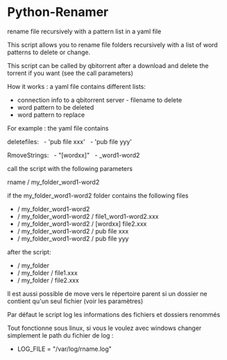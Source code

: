 # Python-Renamer
rename file recursively with a pattern list in a yaml file

This script allows you to rename file folders recursively with a list of word patterns to delete or change.

This script can be called by qbitorrent after a download and delete the torrent if you want (see the call parameters)

How it works :
a yaml file contains different lists:
- connection info to a qbitorrent server - filename to delete
- word pattern to be deleted
- word pattern to replace

For example :
the yaml file contains

deletefiles:
  - 'pub file xxx'
  - 'pub file yyy'

RmoveStrings:
  - "[wordxx]"
  - _word1-word2

call the script with the following parameters

rname / my_folder_word1-word2

if the my_folder_word1-word2 folder contains the following files
- / my_folder_word1-word2
- / my_folder_word1-word2 / file1_word1-word2.xxx
- / my_folder_word1-word2 / [wordxx] file2.xxx
- / my_folder_word1-word2 / pub file xxx
- / my_folder_word1-word2 / pub file yyy

after the script:
- / my_folder
- / my_folder / file1.xxx
- / my_folder / file2.xxx

Il est aussi possible de move vers le répertoire parent si un dossier ne contient qu'un seul fichier (voir les paramètres)

Par défaut le script log les informations des fichiers et dossiers renommés

Tout fonctionne sous linux, si vous le voulez avec windows changer     simplement le path du fichier de log :

- LOG_FILE = "/var/log/rname.log"
